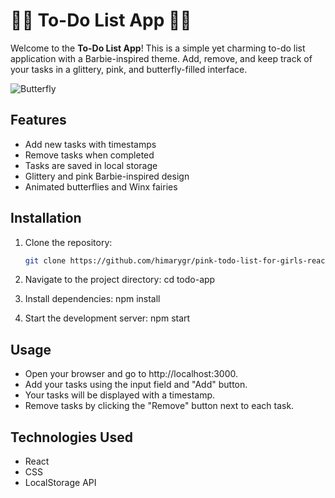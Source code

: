 # 🦋🌸 To-Do List App 🌸🦋

Welcome to the **To-Do List App**! This is a simple yet charming to-do list application with a Barbie-inspired theme. Add, remove, and keep track of your tasks in a glittery, pink, and butterfly-filled interface.

![Butterfly](todo-app/src/assets/butterfly.png)

## Features

- Add new tasks with timestamps
- Remove tasks when completed
- Tasks are saved in local storage
- Glittery and pink Barbie-inspired design
- Animated butterflies and Winx fairies

## Installation

1. Clone the repository:
   ```bash
   git clone https://github.com/himarygr/pink-todo-list-for-girls-react.git

2. Navigate to the project directory:
    cd todo-app

3. Install dependencies:
    npm install

4. Start the development server:
    npm start

## Usage

* Open your browser and go to http://localhost:3000.
* Add your tasks using the input field and "Add" button.
* Your tasks will be displayed with a timestamp.
* Remove tasks by clicking the "Remove" button next to each task.

## Technologies Used

* React
* CSS
* LocalStorage API


